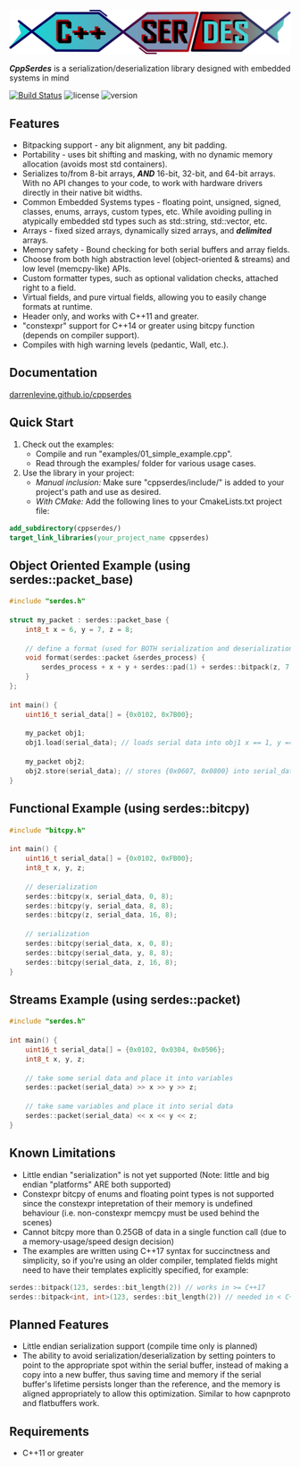 ![cppserdes_icon](images/cppserdes_icon.png)

***CppSerdes*** is a serialization/deserialization library designed with embedded systems in mind

[![Build Status](https://travis-ci.com/DarrenLevine/cppserdes.svg?branch=main)](https://travis-ci.com/DarrenLevine/cppserdes) ![license](https://img.shields.io/badge/license-MIT-informational) ![version](https://img.shields.io/badge/version-1.0-blue)

## Features

* Bitpacking support - any bit alignment, any bit padding.
* Portability - uses bit shifting and masking, with no dynamic memory allocation (avoids most std containers).
* Serializes to/from 8-bit arrays, ***AND*** 16-bit, 32-bit, and 64-bit arrays. With no API changes to your code, to work with hardware drivers directly in their native bit widths.
* Common Embedded Systems types - floating point, unsigned, signed, classes, enums, arrays, custom types, etc. While avoiding pulling in atypically embedded std types such as std::string, std::vector, etc.
* Arrays - fixed sized arrays, dynamically sized arrays, and ***delimited*** arrays.
* Memory safety - Bound checking for both serial buffers and array fields.
* Choose from both high abstraction level (object-oriented & streams) and low level (memcpy-like) APIs.
* Custom formatter types, such as optional validation checks, attached right to a field.
* Virtual fields, and pure virtual fields, allowing you to easily change formats at runtime.
* Header only, and works with C++11 and greater.
* "constexpr" support for C++14 or greater using bitcpy function (depends on compiler support).
* Compiles with high warning levels (pedantic, Wall, etc.).

## Documentation

[darrenlevine.github.io/cppserdes](https://darrenlevine.github.io/cppserdes/)

## Quick Start

1. Check out the examples:
    * Compile and run "examples/01_simple_example.cpp".
    * Read through the examples/ folder for various usage cases.
2. Use the library in your project:
    * *Manual inclusion:* Make sure "cppserdes/include/" is added to your project's path and use as desired.
    * *With CMake:* Add the following lines to your CmakeLists.txt project file:

```cmake
add_subdirectory(cppserdes/)
target_link_libraries(your_project_name cppserdes)
```

## Object Oriented Example (using serdes::packet_base)

```cpp
#include "serdes.h"

struct my_packet : serdes::packet_base {
    int8_t x = 6, y = 7, z = 8;

    // define a format (used for BOTH serialization and deserialization)
    void format(serdes::packet &serdes_process) {
        serdes_process + x + y + serdes::pad(1) + serdes::bitpack(z, 7);
    }
};

int main() {
    uint16_t serial_data[] = {0x0102, 0x7B00};

    my_packet obj1;
    obj1.load(serial_data); // loads serial data into obj1 x == 1, y == 2, z == -5

    my_packet obj2;
    obj2.store(serial_data); // stores {0x0607, 0x0800} into serial_data from obj2
}
```

## Functional Example (using serdes::bitcpy)

```cpp
#include "bitcpy.h"

int main() {
    uint16_t serial_data[] = {0x0102, 0xFB00};
    int8_t x, y, z;

    // deserialization
    serdes::bitcpy(x, serial_data, 0, 8);
    serdes::bitcpy(y, serial_data, 8, 8);
    serdes::bitcpy(z, serial_data, 16, 8);

    // serialization
    serdes::bitcpy(serial_data, x, 0, 8);
    serdes::bitcpy(serial_data, y, 8, 8);
    serdes::bitcpy(serial_data, z, 16, 8);
}
```

## Streams Example (using serdes::packet)

```cpp
#include "serdes.h"

int main() {
    uint16_t serial_data[] = {0x0102, 0x0304, 0x0506};
    int8_t x, y, z;

    // take some serial data and place it into variables
    serdes::packet(serial_data) >> x >> y >> z;

    // take same variables and place it into serial data
    serdes::packet(serial_data) << x << y << z;
}
```

## Known Limitations

* Little endian "serialization" is not yet supported (Note: little and big endian "platforms" ARE both supported)
* Constexpr bitcpy of enums and floating point types is not supported since the constexpr intepretation of their memory is undefined behaviour (i.e. non-constexpr memcpy must be used behind the scenes)
* Cannot bitcpy more than 0.25GB of data in a single function call (due to a memory-usage/speed design decision)
* The examples are written using C++17 syntax for succinctness and simplicity, so if you're using an older compiler, templated fields might need to have their templates explicitly specified, for example:

```cpp
serdes::bitpack(123, serdes::bit_length(2)) // works in >= C++17
serdes::bitpack<int, int>(123, serdes::bit_length(2)) // needed in < C++17
```

## Planned Features

* Little endian serialization support (compile time only is planned)
* The ability to avoid serialization/deserialization by setting pointers to point to the appropriate spot within the serial buffer, instead of making a copy into a new buffer, thus saving time and memory if the serial buffer's lifetime persists longer than the reference, and the memory is aligned appropriately to allow this optimization. Similar to how capnproto and flatbuffers work.

## Requirements

* C++11 or greater
